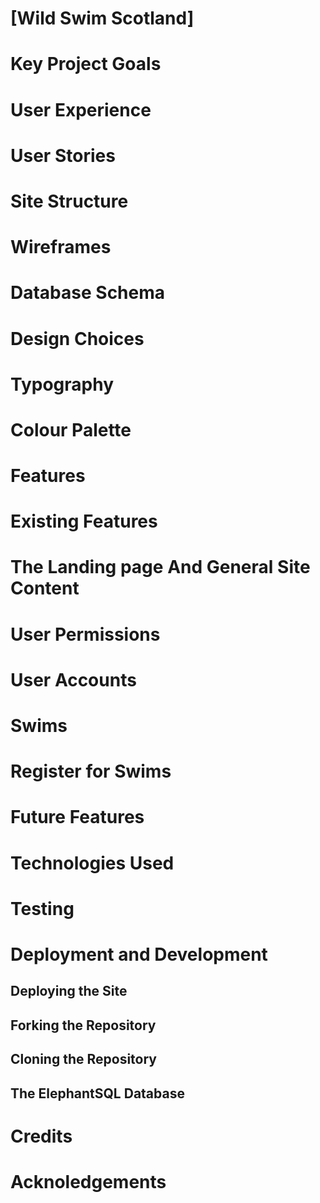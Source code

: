 # [Wild Swim Scotland]

# Key Project Goals

# User Experience

# User Stories

# Site Structure

# Wireframes

# Database Schema

# Design Choices

# Typography

# Colour Palette

# Features

# Existing Features

# The Landing page And General Site Content

# User Permissions

# User Accounts

# Swims

# Register for Swims

# Future Features

# Technologies Used

# Testing

# Deployment and Development

## Deploying the Site

## Forking the Repository

## Cloning the Repository

## The ElephantSQL Database

# Credits

# Acknoledgements
